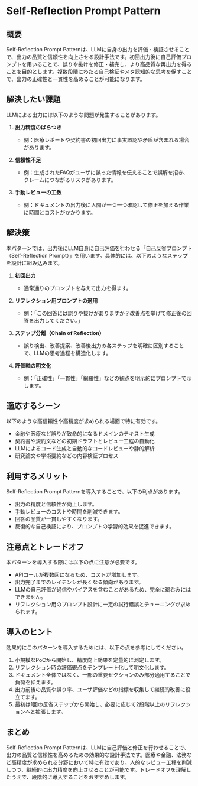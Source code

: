 # Self-Reflection Prompt Pattern

## 概要

Self-Reflection Prompt Patternは、LLMに自身の出力を評価・検証させることで、出力の品質と信頼性を向上させる設計手法です。初回出力後に自己評価プロンプトを用いることで、誤りや抜けを修正・補完し、より高品質な再出力を得ることを目的とします。複数段階にわたる自己検証やメタ認知的な思考を促すことで、出力の正確性と一貫性を高めることが可能になります。

## 解決したい課題

LLMによる出力には以下のような問題が発生することがあります。

1. **出力精度のばらつき**
   - 例：医療レポートや契約書の初回出力に事実誤認や矛盾が含まれる場合があります。

2. **信頼性不足**
   - 例：生成されたFAQがユーザに誤った情報を伝えることで誤解を招き、クレームにつながるリスクがあります。

3. **手動レビューの工数**
   - 例：ドキュメントの出力後に人間が一つ一つ確認して修正を加える作業に時間とコストがかかります。

## 解決策

本パターンでは、出力後にLLM自身に自己評価を行わせる「自己反省プロンプト（Self-Reflection Prompt）」を用います。具体的には、以下のようなステップを設計に組み込みます。

1. **初回出力**
   - 通常通りのプロンプトを与えて出力を得ます。

2. **リフレクション用プロンプトの適用**
   - 例：「この回答には誤りや抜けがありますか？改善点を挙げて修正後の回答を出力してください。」

3. **ステップ分離（Chain of Reflection）**
   - 誤り検出、改善提案、改善後出力の各ステップを明確に区別することで、LLMの思考過程を構造化します。

4. **評価軸の明文化**
   - 例：「正確性」「一貫性」「網羅性」などの観点を明示的にプロンプトで示します。

## 適応するシーン

以下のような高信頼性や高精度が求められる場面で特に有効です。

- 金融や医療など誤りが致命的になるドメインのテキスト生成
- 契約書や規約文などの初期ドラフトとレビュー工程の自動化
- LLMによるコード生成と自動的なコードレビューや静的解析
- 研究論文や学術要約などの内容検証プロセス

## 利用するメリット

Self-Reflection Prompt Patternを導入することで、以下の利点があります。

- 出力の精度と信頼性が向上します。
- 手動レビューのコストや時間を削減できます。
- 回答の品質が一貫しやすくなります。
- 反復的な自己検証により、プロンプトの学習的効果を促進できます。

## 注意点とトレードオフ

本パターンを導入する際には以下の点に注意が必要です。

- APIコールが複数回になるため、コストが増加します。
- 出力完了までのレイテンシが長くなる傾向があります。
- LLMの自己評価が過信やバイアスを含むことがあるため、完全に鵜呑みにはできません。
- リフレクション用のプロンプト設計に一定の試行錯誤とチューニングが求められます。

## 導入のヒント

効果的にこのパターンを導入するためには、以下の点を参考にしてください。

1. 小規模なPoCから開始し、精度向上効果を定量的に測定します。
2. リフレクション時の評価観点をテンプレート化して明文化します。
3. ドキュメント全体ではなく、一部の重要セクションのみ部分適用することで負荷を抑えます。
4. 出力前後の品質や誤り率、ユーザ評価などの指標を収集して継続的改善に役立てます。
5. 最初は1回の反省ステップから開始し、必要に応じて2段階以上のリフレクションへと拡張します。

## まとめ

Self-Reflection Prompt Patternは、LLMに自己評価と修正を行わせることで、出力の品質と信頼性を高めるための効果的な設計手法です。医療や金融、法務など高精度が求められる分野において特に有効であり、人的なレビュー工程を削減しつつ、継続的に出力精度を向上させることが可能です。トレードオフを理解したうえで、段階的に導入することをおすすめします。
